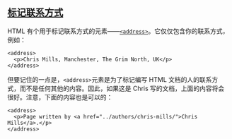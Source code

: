 ## [标记联系方式](https://developer.mozilla.org/zh-CN/docs/Learn/HTML/Introduction_to_HTML/Advanced_text_formatting#标记联系方式 "Permalink to 标记联系方式")

HTML 有个用于标记联系方式的元素——[`<address>`](https://developer.mozilla.org/zh-CN/docs/Web/HTML/Element/address)。它仅仅包含你的联系方式，例如：

```
<address>
  <p>Chris Mills, Manchester, The Grim North, UK</p>
</address>
```

但要记住的一点是，`<address>`元素是为了标记编写 HTML 文档的人的联系方式，而不是任何其他的内容。因此，如果这是 Chris 写的文档，上面的内容将会很好。注意，下面的内容也是可以的：

```
<address>
  <p>Page written by <a href="../authors/chris-mills/">Chris Mills</a>.</p>
</address>
```